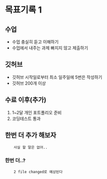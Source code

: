 # 목표기록 1

## 수업

* 수업 충실히 듣고 이해하기
* 수업에서 내주는 과제 빠지지 않고 제출하기

## 깃허브
* 깃허브 시작일로부터 최소 일주일에 5번은 작성하기
* 깃허브 200개 이상

## 수료 이후(추가)
1. 1~2달 개인 포트폴리오 준비
2. 코딩테스트 통과

## 한번 더 추가 해보자
        사실 할 말은 없어..

### 한번 더..?
        2 file changed로 예상된다